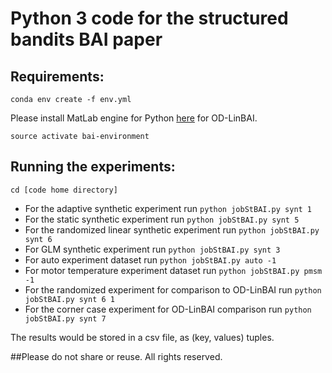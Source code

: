 # Python 3 code for the structured bandits BAI paper

## Requirements:

`conda env create -f env.yml`

Please install MatLab engine for Python 
[here](https://www.mathworks.com/help/matlab/matlab_external/install-the-matlab-engine-for-python.html) for OD-LinBAI.

`source activate bai-environment`

## Running the experiments:

`cd [code home directory]`

- For the adaptive synthetic experiment run `python jobStBAI.py synt 1`
- For the static synthetic experiment run `python jobStBAI.py synt 5`
- For the randomized linear synthetic experiment run `python jobStBAI.py synt 6`
- For GLM synthetic experiment run `python jobStBAI.py synt 3`
- For auto experiment dataset run `python jobStBAI.py auto -1`
- For motor temperature experiment dataset run `python jobStBAI.py pmsm -1`
- For the randomized experiment for comparison to OD-LinBAI run `python jobStBAI.py synt 6 1`
- For the corner case experiment for OD-LinBAI comparison run `python jobStBAI.py synt 7`

The results would be stored in a csv file, as (key, values) tuples.

##Please do not share or reuse. All rights reserved.
